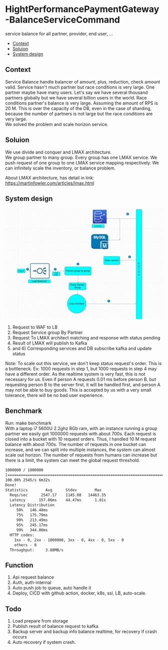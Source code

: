 # HightPerformancePaymentGateway-BalanceServiceCommand

service balance for all partner, provider, end user, ...

- [Context](#Context)
- [Soluion](#Solution)
- [System design](#SystemDesign)

## Context <a name="Context"></a>

Service Balance handle balancer of amount, plus, reduction, check amount valid. Service hasn't much partner but race
conditions is very large. One partner maybe have many users. Let's say we have several thousand partners globally but we
have several billion users in the world. Race conditions partner's balance is very large. Assuming the amount of RPS is
20 M. This is over the capacity of the DB, even in the case of sharding, because the number of partners is not large but
the race conditions are very large. </br>
We solved the problem and scale horizon service. </br>

## Soluion <a name="Solution"></a>

We use divide and conquer and LMAX architecture. </br>
We group partner to many group. Every group has one LMAX service. We push request of one group to one LMAX service
mapping respectively. We can infinitely scale the inventory, or balance problem. </br>

About LMAX architecture, has detail in link: https://martinfowler.com/articles/lmax.html

## System design <a name="SystemDesign"></a>

![](img_readme/system_design.png)

1) Request to WAF to LB </br>
2) Request Service group By Partner </br>
3) Request To LMAX architect matching and response with status pending </br>
4) Result of LMAX will publish to Kafka </br>
5) and 6) Corresponding services and DB subscribe kafka and update status </br>

Note: To scale out this service, we don't keep status request's order. This is a bottleneck. Ex: 1000 requests in step
1, but 1000 requests in step 4 may have a different order. As the realtime system is very fast, this is not necessary
for us. Even if person A requests 0.01 ms before person B, but requesting person B to the server first, it will be
handled first, and person A may not be able to buy goods. This is accepted by us with a very small tolerance, there will
be no bad user experience. </br>

## Benchmark <a name="benchmark"></a>

Run: make benchmark </br>
With a laptop i7 5600U 2.2ghz 8Gb ram, with an instance running a group partner we easily got 1000000 requests with
about 700s. Each request is closed into a bucket with 10 request orders. Thus, I handled 10 M request balance with about
700s. The number of requests in one bucket can increase, and we can split into multiple instances, the system can almost
scale out horizon. The number of requests from humans can increase but there is a limit, the system can meet the global
request threshold. </br>

```
1000000 / 1000000 [==================================================================================================================================================================] 100.00% 2545/s 6m32s
Done!
Statistics        Avg      Stdev        Max
  Reqs/sec      2547.17    1145.08   14463.35
  Latency      157.06ms    44.47ms      1.01s
  Latency Distribution
     50%   146.48ms
     75%   175.79ms
     90%   213.49ms
     95%   245.17ms
     99%   344.00ms
  HTTP codes:
    1xx - 0, 2xx - 1000000, 3xx - 0, 4xx - 0, 5xx - 0
    others - 0
  Throughput:     3.88MB/s
```

## Function <a name="function"></a>
1) Api request balance </br>
2) Auth, auth-internal </br>
3) Auto push job to queue, auto handle it </br>
4) Deploy, CICD with github action, docker, k8s, ssl, LB, auto-scale. </br>

## Todo <a name="todo"></a>
1) Load prepare from storage </br>
2) Publish result of balance request to kafka </br>
3) Backup server and backup info balance realtime, for recovery if crash occurs </br>
4) Auto recovery if system crash. </br>
